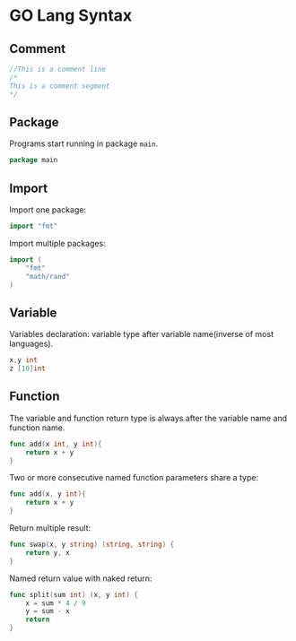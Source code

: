 # GO Lang Syntax
## Comment
```go
//This is a comment line
/*
This is a comment segment
*/
```
## Package
Programs start running in package `main`.
```go
package main
```
## Import
Import one package:
```go
import "fmt"
```
Import multiple packages:
```go
import (
	"fmt"
	"math/rand"
)
```
## Variable
Variables declaration: variable type after variable name(inverse of most languages).
```go
x,y int
z [10]int
```
## Function
The variable and function return type is always after the variable name and function name.
```go
func add(x int, y int){
	return x + y
}
```
Two or more consecutive named function parameters share a type:
```go
func add(x, y int){
	return x + y
}
```
Return multiple result:
```go
func swap(x, y string) (string, string) {
	return y, x
}
```
Named return value with naked return:
```go
func split(sum int) (x, y int) {
	x = sum * 4 / 9
	y = sum - x
	return
}
```
